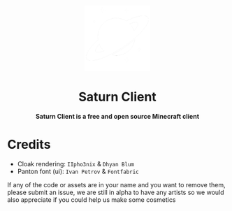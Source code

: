 <p align="center">
  <img src="src/main/resources/assets/saturnclient/icon.png" alt="OSUI" width="150px"/>
</p>

<h1 align="center">Saturn Client</h1>

<p align="center">
  <b>Saturn Client is a free and open source Minecraft client</b>
</p>

# Credits

- Cloak rendering: `IIpho3nix` & `Dhyan Blum`
- Panton font (ui): `Ivan Petrov` & `Fontfabric`

If any of the code or assets are in your name and you want to remove them, please submit an issue, we are still in alpha to have any artists so we would also appreciate if you could help us make some cosmetics

